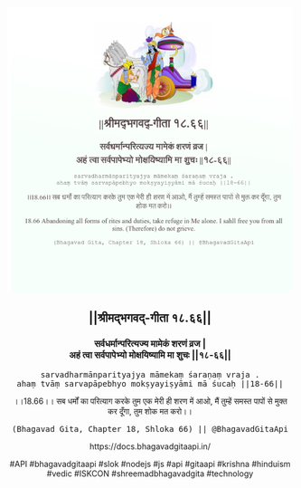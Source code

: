 <img src="../../asset/BG_18_66.png"/>
<center><h2>||श्रीमद्‍भगवद्‍-गीता १८.६६||</h2>
<h3>सर्वधर्मान्परित्यज्य मामेकं शरणं व्रज |<br/>अहं त्वा सर्वपापेभ्यो मोक्षयिष्यामि मा शुचः ||१८-६६||</h3>
<pre>sarvadharmānparityajya māmekaṃ śaraṇaṃ vraja .<br/>ahaṃ tvāṃ sarvapāpebhyo mokṣyayiṣyāmi mā śucaḥ ||18-66||</pre>
<p>।।18.66।। सब धर्मों का परित्याग करके तुम एक मेरी ही शरण में आओ, मैं तुम्हें समस्त पापों से मुक्त कर दूँगा, तुम शोक मत करो।।</p>
<pre>(Bhagavad Gita, Chapter 18, Shloka 66) || @BhagavadGitaApi</pre><p>https://docs.bhagavadgitaapi.in/</p><p>#API #bhagavadgitaapi #slok #nodejs #js #api #gitaapi #krishna #hinduism #vedic #ISKCON #shreemadbhagavadgita #technology</p></center>